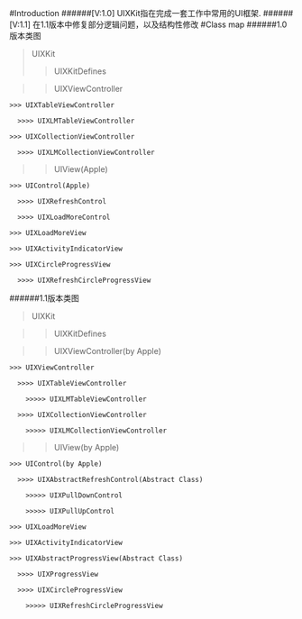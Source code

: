 #Introduction
######[V:1.0]
UIXKit指在完成一套工作中常用的UI框架.
######[V:1.1]
在1.1版本中修复部分逻辑问题，以及结构性修改
#Class map
######1.0版本类图
> UIXKit
  >> UIXKitDefines

  >> UIXViewController

    >>> UIXTableViewController

      >>>> UIXLMTableViewController

    >>> UIXCollectionViewController

      >>>> UIXLMCollectionViewController

  >> UIView(Apple)

    >>> UIControl(Apple)

      >>>> UIXRefreshControl

      >>>> UIXLoadMoreControl

    >>> UIXLoadMoreView

    >>> UIXActivityIndicatorView

    >>> UIXCircleProgressView

      >>>> UIXRefreshCircleProgressView

######1.1版本类图

> UIXKit

  >> UIXKitDefines

  >> UIXViewController(by Apple)

    >>> UIXViewController

      >>>> UIXTableViewController

        >>>>> UIXLMTableViewController

      >>>> UIXCollectionViewController

        >>>>> UIXLMCollectionViewController

  >> UIView(by Apple)

    >>> UIControl(by Apple)

      >>>> UIXAbstractRefreshControl(Abstract Class)

        >>>>> UIXPullDownControl

        >>>>> UIXPullUpControl

    >>> UIXLoadMoreView

    >>> UIXActivityIndicatorView

    >>> UIXAbstractProgressView(Abstract Class)

      >>>> UIXProgressView

      >>>> UIXCircleProgressView

        >>>>> UIXRefreshCircleProgressView
